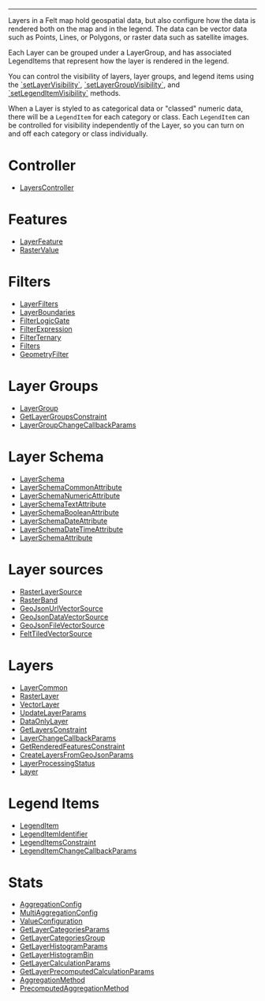 ***

Layers in a Felt map hold geospatial data, but also configure how the data is rendered
both on the map and in the legend. The data can be vector data such as Points, Lines, or Polygons,
or raster data such as satellite images.

Each Layer can be grouped under a LayerGroup, and has associated LegendItems that represent
how the layer is rendered in the legend.

You can control the visibility of layers, layer groups, and legend items using the
[\`setLayerVisibility\`](LayersController.md#setlayervisibility), [\`setLayerGroupVisibility\`](LayersController.md#setlayergroupvisibility), and [\`setLegendItemVisibility\`](LayersController.md#setlegenditemvisibility) methods.

When a Layer is styled to as categorical data or "classed" numeric data, there will be
a `LegendItem` for each category or class. Each `LegendItem` can be controlled for visibility
independently of the Layer, so you can turn on and off each category or class individually.

# Controller

* [LayersController](LayersController.md)

# Features

* [LayerFeature](LayerFeature.md)
* [RasterValue](RasterValue.md)

# Filters

* [LayerFilters](LayerFilters.md)
* [LayerBoundaries](LayerBoundaries.md)
* [FilterLogicGate](FilterLogicGate.md)
* [FilterExpression](FilterExpression.md)
* [FilterTernary](FilterTernary.md)
* [Filters](Filters.md)
* [GeometryFilter](GeometryFilter.md)

# Layer Groups

* [LayerGroup](LayerGroup.md)
* [GetLayerGroupsConstraint](GetLayerGroupsConstraint.md)
* [LayerGroupChangeCallbackParams](LayerGroupChangeCallbackParams.md)

# Layer Schema

* [LayerSchema](LayerSchema.md)
* [LayerSchemaCommonAttribute](LayerSchemaCommonAttribute.md)
* [LayerSchemaNumericAttribute](LayerSchemaNumericAttribute.md)
* [LayerSchemaTextAttribute](LayerSchemaTextAttribute.md)
* [LayerSchemaBooleanAttribute](LayerSchemaBooleanAttribute.md)
* [LayerSchemaDateAttribute](LayerSchemaDateAttribute.md)
* [LayerSchemaDateTimeAttribute](LayerSchemaDateTimeAttribute.md)
* [LayerSchemaAttribute](LayerSchemaAttribute.md)

# Layer sources

* [RasterLayerSource](RasterLayerSource.md)
* [RasterBand](RasterBand.md)
* [GeoJsonUrlVectorSource](GeoJsonUrlVectorSource.md)
* [GeoJsonDataVectorSource](GeoJsonDataVectorSource.md)
* [GeoJsonFileVectorSource](GeoJsonFileVectorSource.md)
* [FeltTiledVectorSource](FeltTiledVectorSource.md)

# Layers

* [LayerCommon](LayerCommon.md)
* [RasterLayer](RasterLayer.md)
* [VectorLayer](VectorLayer.md)
* [UpdateLayerParams](UpdateLayerParams.md)
* [DataOnlyLayer](DataOnlyLayer.md)
* [GetLayersConstraint](GetLayersConstraint.md)
* [LayerChangeCallbackParams](LayerChangeCallbackParams.md)
* [GetRenderedFeaturesConstraint](GetRenderedFeaturesConstraint.md)
* [CreateLayersFromGeoJsonParams](CreateLayersFromGeoJsonParams.md)
* [LayerProcessingStatus](LayerProcessingStatus.md)
* [Layer](Layer.md)

# Legend Items

* [LegendItem](LegendItem.md)
* [LegendItemIdentifier](LegendItemIdentifier.md)
* [LegendItemsConstraint](LegendItemsConstraint.md)
* [LegendItemChangeCallbackParams](LegendItemChangeCallbackParams.md)

# Stats

* [AggregationConfig](AggregationConfig.md)
* [MultiAggregationConfig](MultiAggregationConfig.md)
* [ValueConfiguration](ValueConfiguration.md)
* [GetLayerCategoriesParams](GetLayerCategoriesParams.md)
* [GetLayerCategoriesGroup](GetLayerCategoriesGroup.md)
* [GetLayerHistogramParams](GetLayerHistogramParams.md)
* [GetLayerHistogramBin](GetLayerHistogramBin.md)
* [GetLayerCalculationParams](GetLayerCalculationParams.md)
* [GetLayerPrecomputedCalculationParams](GetLayerPrecomputedCalculationParams.md)
* [AggregationMethod](AggregationMethod.md)
* [PrecomputedAggregationMethod](PrecomputedAggregationMethod.md)
